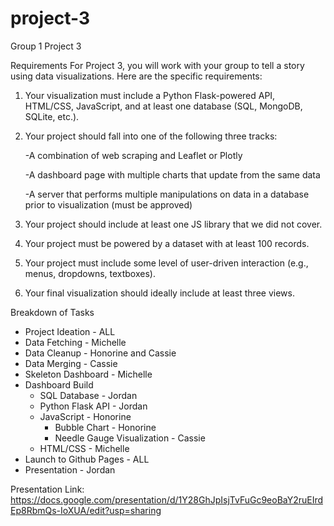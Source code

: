 # project-3
Group 1 Project 3

Requirements
For Project 3, you will work with your group to tell a story using data visualizations. Here are the specific requirements:


1. Your visualization must include a Python Flask-powered API, HTML/CSS, JavaScript, and at least one database (SQL, MongoDB, SQLite, etc.).


2. Your project should fall into one of the following three tracks:


    -A combination of web scraping and Leaflet or Plotly


    -A dashboard page with multiple charts that update from the same data


    -A server that performs multiple manipulations on data in a database prior to visualization (must be approved)




3. Your project should include at least one JS library that we did not cover.


4. Your project must be powered by a dataset with at least 100 records.


5. Your project must include some level of user-driven interaction (e.g., menus, dropdowns, textboxes).


6. Your final visualization should ideally include at least three views.


Breakdown of Tasks
- Project Ideation - ALL
- Data Fetching - Michelle 
- Data Cleanup - Honorine and Cassie
- Data Merging - Cassie
- Skeleton Dashboard - Michelle
- Dashboard Build 
    - SQL Database - Jordan
    - Python Flask API - Jordan
    - JavaScript - Honorine 
        - Bubble Chart - Honorine
        - Needle Gauge Visualization - Cassie
    - HTML/CSS - Michelle
- Launch to Github Pages - ALL
- Presentation -  Jordan


Presentation Link: https://docs.google.com/presentation/d/1Y28GhJpIsjTvFuGc9eoBaY2ruEIrdEp8RbmQs-IoXUA/edit?usp=sharing


